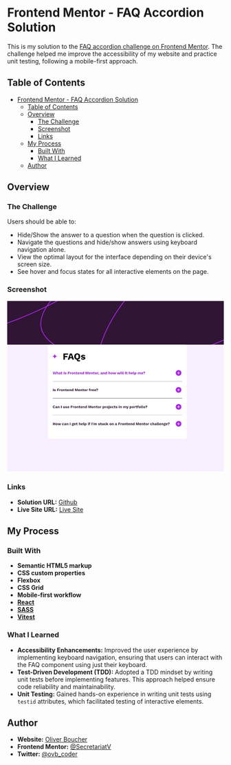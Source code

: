 # Frontend Mentor - FAQ Accordion Solution

This is my solution to the [FAQ accordion challenge on Frontend Mentor](https://www.frontendmentor.io/challenges/faq-accordion-wyfFdeBwBz). The challenge helped me improve the accessibility of my website and practice unit testing, following a mobile-first approach.

## Table of Contents

- [Frontend Mentor - FAQ Accordion Solution](#frontend-mentor---faq-accordion-solution)
  - [Table of Contents](#table-of-contents)
  - [Overview](#overview)
    - [The Challenge](#the-challenge)
    - [Screenshot](#screenshot)
    - [Links](#links)
  - [My Process](#my-process)
    - [Built With](#built-with)
    - [What I Learned](#what-i-learned)
  - [Author](#author)

## Overview

### The Challenge

Users should be able to:

- Hide/Show the answer to a question when the question is clicked.
- Navigate the questions and hide/show answers using keyboard navigation alone.
- View the optimal layout for the interface depending on their device's screen size.
- See hover and focus states for all interactive elements on the page.

### Screenshot

![Screenshot of the FAQ accordion component](./screenshot.jpg)

### Links

- **Solution URL:** [Github](https://github.com/SecretariatV/FM-FAQ)
- **Live Site URL:** [Live Site](https://secretariatv.github.io/FM-FAQ/)

## My Process

### Built With

- **Semantic HTML5 markup**
- **CSS custom properties**
- **Flexbox**
- **CSS Grid**
- **Mobile-first workflow**
- [**React**](https://reactjs.org/)
- [**SASS**](https://sass-lang.com/)
- [**Vitest**](https://vitest.dev/)

### What I Learned

- **Accessibility Enhancements:** Improved the user experience by implementing keyboard navigation, ensuring that users can interact with the FAQ component using just their keyboard.
- **Test-Driven Development (TDD):** Adopted a TDD mindset by writing unit tests before implementing features. This approach helped ensure code reliability and maintainability.
- **Unit Testing:** Gained hands-on experience in writing unit tests using `testid` attributes, which facilitated testing of interactive elements.

## Author

- **Website:** [Oliver Boucher](https://ovb-portfolio.vercel.app)
- **Frontend Mentor:** [@SecretariatV](https://www.frontendmentor.io/profile/SecretariatV)
- **Twitter:** [@ovb_coder](https://www.twitter.com/ovb_coder)